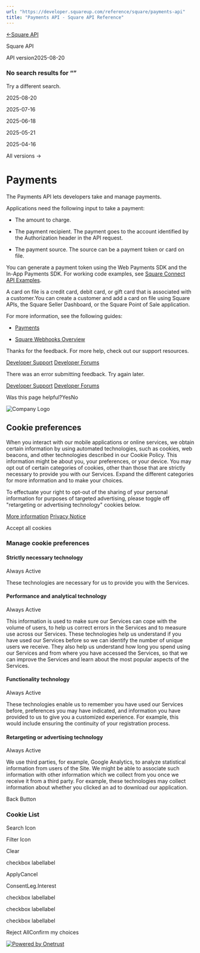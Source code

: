 ```yaml
---
url: "https://developer.squareup.com/reference/square/payments-api"
title: "Payments API - Square API Reference"
---
```


[<-Square API](https://developer.squareup.com/reference/square)

Square API

API version2025-08-20

### No search results for “”

Try a different search.

2025-08-20

2025-07-16

2025-06-18

2025-05-21

2025-04-16

All versions ->

# Payments

The Payments API lets developers take and manage payments.

Applications need the following input to take a payment:

- The amount to charge.

- The payment recipient. The payment goes to the account identified by the Authorization header in the API request.

- The payment source. The source can be a payment token or card on file.

You can generate a payment token using the Web Payments SDK and the In-App Payments SDK. For working code examples, see [Square Connect API Examples](https://github.com/square/connect-api-examples).

A card on file is a credit card, debit card, or gift card that is associated with a customer.You can create a customer and add a card on file using Square APIs, the Square Seller Dashboard, or the Square Point of Sale application.

For more information, see the following guides:

- [Payments](https://developer.squareup.com/docs/payments-api/overview)

- [Square Webhooks Overview](https://developer.squareup.com/docs/webhooks-overview)


Thanks for the feedback. For more help, check out our support resources.

[Developer Support](https://squareup.com/help/contact?panel=BF53A9C8EF68) [Developer Forums](https://developer.squareup.com/forums)

There was an error submitting feedback. Try again later.

[Developer Support](https://squareup.com/help/contact?panel=BF53A9C8EF68) [Developer Forums](https://developer.squareup.com/forums)

Was this page helpful?YesNo

![Company Logo](https://cdn.cookielaw.org/logos/aa498dad-1691-4c3b-894a-906c990be323/eab8b6ff-57d6-438a-a7e5-c58dd370ce73/000d8b20-8c3d-4f4f-a0da-5b515f8f20d2/Square_combinationmark_black.png)

## Cookie preferences

When you interact with our mobile applications or online services, we obtain certain information by using automated technologies, such as cookies, web beacons, and other technologies described in our Cookie Policy. This information might be about you, your preferences, or your device. You may opt out of certain categories of cookies, other than those that are strictly necessary to provide you with our Services. Expand the different categories for more information and to make your choices.

To effectuate your right to opt-out of the sharing of your personal information for purposes of targeted advertising, please toggle off "retargeting or advertising technology" cookies below.


[More information](https://squareup.com/gb/en/legal/general/cookie) [Privacy Notice](https://squareup.com/us/en/legal/general/privacy)

Accept all cookies

### Manage cookie preferences

#### Strictly necessary technology

Always Active

These technologies are necessary for us to provide you with the Services.

#### Performance and analytical technology

Always Active

This information is used to make sure our Services can cope with the volume of users, to help us correct errors in the Services and to measure use across our Services. These technologies help us understand if you have used our Services before so we can identify the number of unique users we receive. They also help us understand how long you spend using our Services and from where you have accessed the Services, so that we can improve the Services and learn about the most popular aspects of the Services.

#### Functionality technology

Always Active

These technologies enable us to remember you have used our Services before, preferences you may have indicated, and information you have provided to us to give you a customized experience. For example, this would include ensuring the continuity of your registration process.

#### Retargeting or advertising technology

Always Active

We use third parties, for example, Google Analytics, to analyze statistical information from users of the Site. We might be able to associate such information with other information which we collect from you once we receive it from a third party. For example, these technologies may collect information about whether you clicked an ad to download our application.

Back Button

### Cookie List

Search Icon

Filter Icon

Clear

checkbox labellabel

ApplyCancel

ConsentLeg.Interest

checkbox labellabel

checkbox labellabel

checkbox labellabel

Reject AllConfirm my choices

[![Powered by Onetrust](https://cdn.cookielaw.org/logos/static/powered_by_logo.svg)](https://www.onetrust.com/products/cookie-consent/)